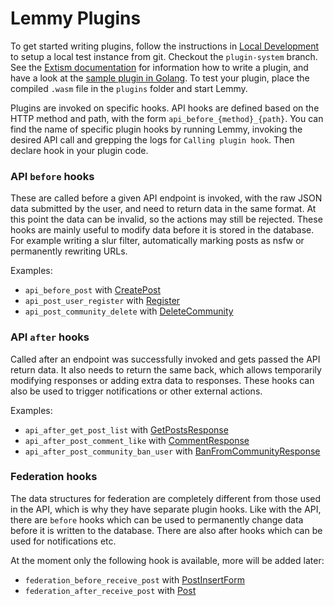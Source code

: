 # Lemmy Plugins

To get started writing plugins, follow the instructions in [Local Development](https://join-lemmy.org/docs/contributors/02-local-development.html) to setup a local test instance from git. Checkout the `plugin-system` branch. See the [Extism documentation](https://github.com/extism/extism?tab=readme-ov-file#compile-webassembly-to-run-in-extism-hosts) for information how to write a plugin, and have a look at the [sample plugin in Golang](https://github.com/LemmyNet/lemmy/tree/ef76b48505661cea92d15cf46c40c9dc3496b746/plugins). To test your plugin, place the compiled `.wasm` file in the `plugins` folder and start Lemmy.

Plugins are invoked on specific hooks. API hooks are defined based on the HTTP method and path, with the form `api_before_{method}_{path}`. You can find the name of specific plugin hooks by running Lemmy, invoking the desired API call and grepping the logs for `Calling plugin hook`. Then declare hook in your plugin code.

### API `before` hooks

These are called before a given API endpoint is invoked, with the raw JSON data submitted by the user, and need to return data in the same format. At this point the data can be invalid, so the actions may still be rejected. These hooks are mainly useful to modify data before it is stored in the database. For example writing a slur filter, automatically marking posts as nsfw or permanently rewriting URLs.

Examples:

- `api_before_post` with [CreatePost](https://github.com/LemmyNet/lemmy/blob/main/crates/api_common/src/post.rs#L20)
- `api_post_user_register` with [Register](https://github.com/LemmyNet/lemmy/blob/main/crates/api_common/src/person.rs#L39)
- `api_post_community_delete` with [DeleteCommunity](https://github.com/LemmyNet/lemmy/blob/main/crates/api_common/src/community.rs#L174)

### API `after` hooks

Called after an endpoint was successfully invoked and gets passed the API return data. It also needs to return the same back, which allows temporarily modifying responses or adding extra data to responses. These hooks can also be used to trigger notifications or other external actions.

Examples:

- `api_after_get_post_list` with [GetPostsResponse](https://github.com/LemmyNet/lemmy/blob/main/crates/api_common/src/post.rs#L93)
- `api_after_post_comment_like` with [CommentResponse](https://github.com/LemmyNet/lemmy/blob/main/crates/api_common/src/comment.rs#L89)
- `api_after_post_community_ban_user` with [BanFromCommunityResponse](https://github.com/LemmyNet/lemmy/blob/main/crates/api_common/src/community.rs#L112)

### Federation hooks

The data structures for federation are completely different from those used in the API, which is why they have separate plugin hooks. Like with the API, there are `before` hooks which can be used to permanently change data before it is written to the database. There are also after hooks which can be used for notifications etc.

At the moment only the following hook is available, more will be added later:

- `federation_before_receive_post` with [PostInsertForm](https://github.com/LemmyNet/lemmy/blob/main/crates/db_schema/src/source/post.rs#L67)
- `federation_after_receive_post` with [Post](https://github.com/LemmyNet/lemmy/blob/main/crates/db_schema/src/source/post.rs#L18)

